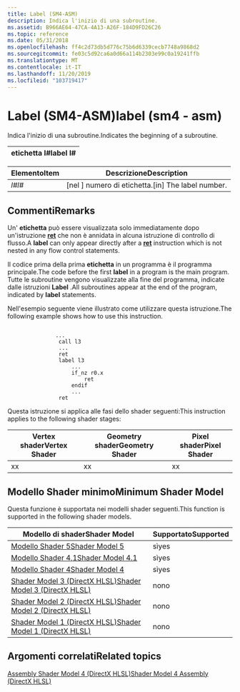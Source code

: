 ```yaml
---
title: Label (SM4-ASM)
description: Indica l'inizio di una subroutine.
ms.assetid: B966AE64-47CA-4A13-A26F-184D9FD26C26
ms.topic: reference
ms.date: 05/31/2018
ms.openlocfilehash: ff4c2d73db5d776c75b6d6339cecb7748a9868d2
ms.sourcegitcommit: fe03c5d92ca6a0d66a114b2303e99c0a19241ffb
ms.translationtype: MT
ms.contentlocale: it-IT
ms.lasthandoff: 11/20/2019
ms.locfileid: "103719417"
---
```

# <a name="label-sm4---asm"></a><span data-ttu-id="531c7-103">Label (SM4-ASM)</span><span class="sxs-lookup"><span data-stu-id="531c7-103">label (sm4 - asm)</span></span>

<span data-ttu-id="531c7-104">Indica l'inizio di una subroutine.</span><span class="sxs-lookup"><span data-stu-id="531c7-104">Indicates the beginning of a subroutine.</span></span>



| <span data-ttu-id="531c7-105">etichetta l\#</span><span class="sxs-lookup"><span data-stu-id="531c7-105">label l\#</span></span> |
|-----------|



 



| <span data-ttu-id="531c7-106">Elemento</span><span class="sxs-lookup"><span data-stu-id="531c7-106">Item</span></span>                                                       | <span data-ttu-id="531c7-107">Descrizione</span><span class="sxs-lookup"><span data-stu-id="531c7-107">Description</span></span>                         |
|------------------------------------------------------------|-------------------------------------|
| <span data-ttu-id="531c7-108"><span id="l_"></span><span id="L_"></span>*l\#*</span><span class="sxs-lookup"><span data-stu-id="531c7-108"><span id="l_"></span><span id="L_"></span>*l\#*</span></span><br/> | <span data-ttu-id="531c7-109">\[nel \] numero di etichetta.</span><span class="sxs-lookup"><span data-stu-id="531c7-109">\[in\] The label number.</span></span><br/> |



 

## <a name="remarks"></a><span data-ttu-id="531c7-110">Commenti</span><span class="sxs-lookup"><span data-stu-id="531c7-110">Remarks</span></span>

<span data-ttu-id="531c7-111">Un' **etichetta** può essere visualizzata solo immediatamente dopo un'istruzione [**ret**](ret--sm4---asm-.md) che non è annidata in alcuna istruzione di controllo di flusso.</span><span class="sxs-lookup"><span data-stu-id="531c7-111">A **label** can only appear directly after a [**ret**](ret--sm4---asm-.md) instruction which is not nested in any flow control statements.</span></span>

<span data-ttu-id="531c7-112">Il codice prima della prima **etichetta** in un programma è il programma principale.</span><span class="sxs-lookup"><span data-stu-id="531c7-112">The code before the first **label** in a program is the main program.</span></span> <span data-ttu-id="531c7-113">Tutte le subroutine vengono visualizzate alla fine del programma, indicate dalle istruzioni **Label** .</span><span class="sxs-lookup"><span data-stu-id="531c7-113">All subroutines appear at the end of the program, indicated by **label** statements.</span></span>

<span data-ttu-id="531c7-114">Nell'esempio seguente viene illustrato come utilizzare questa istruzione.</span><span class="sxs-lookup"><span data-stu-id="531c7-114">The following example shows how to use this instruction.</span></span>

``` syntax
 
               ...
                call l3
                ...
                ret
                label l3
                    ...
                    if_nz r0.x
                        ret
                    endif
                    ...
                ret
```

<span data-ttu-id="531c7-115">Questa istruzione si applica alle fasi dello shader seguenti:</span><span class="sxs-lookup"><span data-stu-id="531c7-115">This instruction applies to the following shader stages:</span></span>



| <span data-ttu-id="531c7-116">Vertex shader</span><span class="sxs-lookup"><span data-stu-id="531c7-116">Vertex Shader</span></span> | <span data-ttu-id="531c7-117">Geometry shader</span><span class="sxs-lookup"><span data-stu-id="531c7-117">Geometry Shader</span></span> | <span data-ttu-id="531c7-118">Pixel shader</span><span class="sxs-lookup"><span data-stu-id="531c7-118">Pixel Shader</span></span> |
|---------------|-----------------|--------------|
| <span data-ttu-id="531c7-119">x</span><span class="sxs-lookup"><span data-stu-id="531c7-119">x</span></span>             | <span data-ttu-id="531c7-120">x</span><span class="sxs-lookup"><span data-stu-id="531c7-120">x</span></span>               | <span data-ttu-id="531c7-121">x</span><span class="sxs-lookup"><span data-stu-id="531c7-121">x</span></span>            |



 

## <a name="minimum-shader-model"></a><span data-ttu-id="531c7-122">Modello Shader minimo</span><span class="sxs-lookup"><span data-stu-id="531c7-122">Minimum Shader Model</span></span>

<span data-ttu-id="531c7-123">Questa funzione è supportata nei modelli shader seguenti.</span><span class="sxs-lookup"><span data-stu-id="531c7-123">This function is supported in the following shader models.</span></span>



| <span data-ttu-id="531c7-124">Modello di shader</span><span class="sxs-lookup"><span data-stu-id="531c7-124">Shader Model</span></span>                                              | <span data-ttu-id="531c7-125">Supportato</span><span class="sxs-lookup"><span data-stu-id="531c7-125">Supported</span></span> |
|-----------------------------------------------------------|-----------|
| [<span data-ttu-id="531c7-126">Modello Shader 5</span><span class="sxs-lookup"><span data-stu-id="531c7-126">Shader Model 5</span></span>](d3d11-graphics-reference-sm5.md)        | <span data-ttu-id="531c7-127">sì</span><span class="sxs-lookup"><span data-stu-id="531c7-127">yes</span></span>       |
| [<span data-ttu-id="531c7-128">Modello Shader 4,1</span><span class="sxs-lookup"><span data-stu-id="531c7-128">Shader Model 4.1</span></span>](dx-graphics-hlsl-sm4.md)              | <span data-ttu-id="531c7-129">sì</span><span class="sxs-lookup"><span data-stu-id="531c7-129">yes</span></span>       |
| [<span data-ttu-id="531c7-130">Modello Shader 4</span><span class="sxs-lookup"><span data-stu-id="531c7-130">Shader Model 4</span></span>](dx-graphics-hlsl-sm4.md)                | <span data-ttu-id="531c7-131">sì</span><span class="sxs-lookup"><span data-stu-id="531c7-131">yes</span></span>       |
| [<span data-ttu-id="531c7-132">Shader Model 3 (DirectX HLSL)</span><span class="sxs-lookup"><span data-stu-id="531c7-132">Shader Model 3 (DirectX HLSL)</span></span>](dx-graphics-hlsl-sm3.md) | <span data-ttu-id="531c7-133">no</span><span class="sxs-lookup"><span data-stu-id="531c7-133">no</span></span>        |
| [<span data-ttu-id="531c7-134">Shader Model 2 (DirectX HLSL)</span><span class="sxs-lookup"><span data-stu-id="531c7-134">Shader Model 2 (DirectX HLSL)</span></span>](dx-graphics-hlsl-sm2.md) | <span data-ttu-id="531c7-135">no</span><span class="sxs-lookup"><span data-stu-id="531c7-135">no</span></span>        |
| [<span data-ttu-id="531c7-136">Shader Model 1 (DirectX HLSL)</span><span class="sxs-lookup"><span data-stu-id="531c7-136">Shader Model 1 (DirectX HLSL)</span></span>](dx-graphics-hlsl-sm1.md) | <span data-ttu-id="531c7-137">no</span><span class="sxs-lookup"><span data-stu-id="531c7-137">no</span></span>        |



 

## <a name="related-topics"></a><span data-ttu-id="531c7-138">Argomenti correlati</span><span class="sxs-lookup"><span data-stu-id="531c7-138">Related topics</span></span>

<dl> <dt>

[<span data-ttu-id="531c7-139">Assembly Shader Model 4 (DirectX HLSL)</span><span class="sxs-lookup"><span data-stu-id="531c7-139">Shader Model 4 Assembly (DirectX HLSL)</span></span>](dx-graphics-hlsl-sm4-asm.md)
</dt> </dl>

 

 





